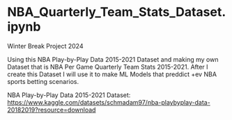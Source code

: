 # NBA_Quarterly_Team_Stats_Dataset.ipynb

Winter Break Project 2024

Using this NBA Play-by-Play Data 2015-2021 Dataset and making my own Dataset that is NBA Per Game Quarterly Team Stats 2015-2021.
After I create this Dataset I will use it to make ML Models that preddict +ev NBA sports betting scenarios.

NBA Play-by-Play Data 2015-2021 Dataset: https://www.kaggle.com/datasets/schmadam97/nba-playbyplay-data-20182019?resource=download 

